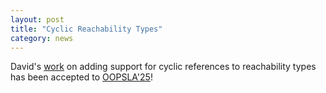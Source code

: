 ```yaml
---
layout: post
title: "Cyclic Reachability Types"
category: news
---
```


David's [work](https://arxiv.org/abs/2503.07328) on adding support for cyclic references to reachability types has been accepted to [OOPSLA'25](https://2025.splashcon.org/)!
